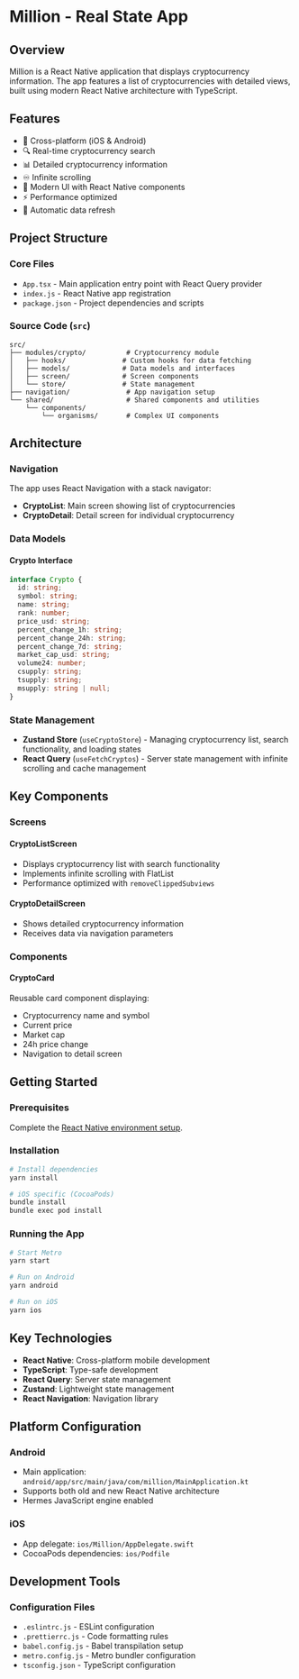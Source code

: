 # Million - Real State App

## Overview

Million is a React Native application that displays cryptocurrency information. The app features a list of cryptocurrencies with detailed views, built using modern React Native architecture with TypeScript.

## Features

- 📱 Cross-platform (iOS & Android)
- 🔍 Real-time cryptocurrency search
- 📊 Detailed cryptocurrency information
- ♾️ Infinite scrolling
- 🎨 Modern UI with React Native components
- ⚡ Performance optimized
- 🔄 Automatic data refresh

## Project Structure

### Core Files
- `App.tsx` - Main application entry point with React Query provider
- `index.js` - React Native app registration
- `package.json` - Project dependencies and scripts

### Source Code (`src`)
```
src/
├── modules/crypto/          # Cryptocurrency module
│   ├── hooks/              # Custom hooks for data fetching
│   ├── models/             # Data models and interfaces
│   ├── screen/             # Screen components
│   └── store/              # State management
├── navigation/              # App navigation setup
└── shared/                  # Shared components and utilities
    └── components/
        └── organisms/       # Complex UI components
```

## Architecture

### Navigation
The app uses React Navigation with a stack navigator:

- **CryptoList**: Main screen showing list of cryptocurrencies
- **CryptoDetail**: Detail screen for individual cryptocurrency

### Data Models

#### Crypto Interface
```typescript
interface Crypto {
  id: string;
  symbol: string;
  name: string;
  rank: number;
  price_usd: string;
  percent_change_1h: string;
  percent_change_24h: string;
  percent_change_7d: string;
  market_cap_usd: string;
  volume24: number;
  csupply: string;
  tsupply: string;
  msupply: string | null;
}
```

### State Management

- **Zustand Store** (`useCryptoStore`) - Managing cryptocurrency list, search functionality, and loading states
- **React Query** (`useFetchCryptos`) - Server state management with infinite scrolling and cache management

## Key Components

### Screens

#### CryptoListScreen
- Displays cryptocurrency list with search functionality
- Implements infinite scrolling with FlatList
- Performance optimized with `removeClippedSubviews`

#### CryptoDetailScreen
- Shows detailed cryptocurrency information
- Receives data via navigation parameters

### Components

#### CryptoCard
Reusable card component displaying:
- Cryptocurrency name and symbol
- Current price
- Market cap
- 24h price change
- Navigation to detail screen

## Getting Started

### Prerequisites
Complete the [React Native environment setup](https://reactnative.dev/docs/set-up-your-environment).

### Installation
```sh
# Install dependencies
yarn install

# iOS specific (CocoaPods)
bundle install
bundle exec pod install
```

### Running the App
```sh
# Start Metro
yarn start

# Run on Android
yarn android

# Run on iOS
yarn ios
```

## Key Technologies

- **React Native**: Cross-platform mobile development
- **TypeScript**: Type-safe development
- **React Query**: Server state management
- **Zustand**: Lightweight state management
- **React Navigation**: Navigation library

## Platform Configuration

### Android
- Main application: `android/app/src/main/java/com/million/MainApplication.kt`
- Supports both old and new React Native architecture
- Hermes JavaScript engine enabled

### iOS
- App delegate: `ios/Million/AppDelegate.swift`
- CocoaPods dependencies: `ios/Podfile`

## Development Tools

### Configuration Files
- `.eslintrc.js` - ESLint configuration
- `.prettierrc.js` - Code formatting rules
- `babel.config.js` - Babel transpilation setup
- `metro.config.js` - Metro bundler configuration
- `tsconfig.json` - TypeScript configuration
